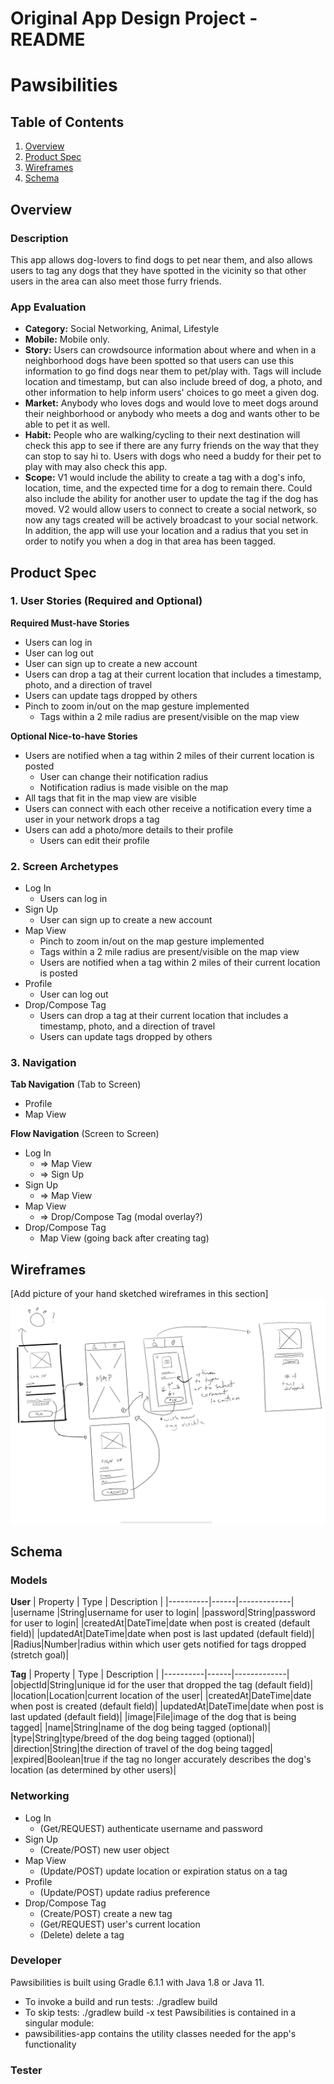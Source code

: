 Original App Design Project - README
===

# Pawsibilities

## Table of Contents
1. [Overview](#Overview)
1. [Product Spec](#Product-Spec)
1. [Wireframes](#Wireframes)
2. [Schema](#Schema)

## Overview
### Description
This app allows dog-lovers to find dogs to pet near them, and also allows users to tag any dogs that they have spotted in the vicinity so that other users in the area can also meet those furry friends.

### App Evaluation
- **Category:** Social Networking, Animal, Lifestyle
- **Mobile:** Mobile only.
 - **Story:** Users can crowdsource information about where and when in a neighborhood dogs have been spotted so that users can use this information to go find dogs near them to pet/play with. Tags will include location and timestamp, but can also include breed of dog, a photo, and other information to help inform users' choices to go meet a given dog.
 - **Market:** Anybody who loves dogs and would love to meet dogs around their neighborhood or anybody who meets a dog and wants other to be able to pet it as well.
 - **Habit:** People who are walking/cycling to their next destination will check this app to see if there are any furry friends on the way that they can stop to say hi to. Users with dogs who need a buddy for their pet to play with may also check this app. 
 - **Scope:** V1 would include the ability to create a tag with a dog's info, location, time, and the expected time for a dog to remain there. Could also include the ability for another user to update the tag if the dog has moved. V2 would allow users to connect to create a social network, so now any tags created will be actively broadcast to your social network. In addition, the app will use your location and a radius that you set in order to notify you when a dog in that area has been tagged. 

## Product Spec

### 1. User Stories (Required and Optional)

**Required Must-have Stories**

* Users can log in
* User can log out
* User can sign up to create a new account
* Users can drop a tag at their current location that includes a timestamp, photo, and a direction of travel
* Users can update tags dropped by others
* Pinch to zoom in/out on the map gesture implemented
    * Tags within a 2 mile radius are present/visible on the map view

**Optional Nice-to-have Stories**
* Users are notified when a tag within 2 miles of their current location is posted
    * User can change their notification radius
    * Notification radius is made visible on the map 
* All tags that fit in the map view are visible
* Users can connect with each other receive a notification every time a user in your network drops a tag
* Users can add a photo/more details to their profile
    * Users can edit their profile

### 2. Screen Archetypes

* Log In
   * Users can log in
* Sign Up
   * User can sign up to create a new account
* Map View
    * Pinch to zoom in/out on the map gesture implemented
    * Tags within a 2 mile radius are present/visible on the map view
    * Users are notified when a tag within 2 miles of their current location is posted
* Profile
    * User can log out
* Drop/Compose Tag
    * Users can drop a tag at their current location that includes a timestamp, photo, and a direction of travel
    * Users can update tags dropped by others

### 3. Navigation

**Tab Navigation** (Tab to Screen)

* Profile
* Map View

**Flow Navigation** (Screen to Screen)

* Log In
   * => Map View
   * => Sign Up
* Sign Up
   * => Map View
* Map View
    * => Drop/Compose Tag (modal overlay?)
* Drop/Compose Tag
    * Map View (going back after creating tag)

## Wireframes
[Add picture of your hand sketched wireframes in this section]
<img src="https://github.com/ushanakg/Pawsibilities/blob/master/wireframe.jpg" width=600>

## Schema 
### Models
**User**
| Property | Type | Description |
|----------|------|-------------|
|username |String|username for user to login|
|password|String|password for user to login|
|createdAt|DateTime|date when post is created (default field)|
|updatedAt|DateTime|date when post is last updated (default field)|
|Radius|Number|radius within which user gets notified for tags dropped (stretch goal)|

**Tag**
| Property | Type | Description |
|----------|------|-------------|
|objectId|String|unique id for the user that dropped the tag (default field)|
|location|Location|current location of the user|
|createdAt|DateTime|date when post is created (default field)|
|updatedAt|DateTime|date when post is last updated (default field)|
|image|File|image of the dog that is being tagged|
|name|String|name of the dog being tagged (optional)|
|type|String|type/breed of the dog being tagged (optional)|
|direction|String|the direction of travel of the dog being tagged|
|expired|Boolean|true if the tag no longer accurately describes the dog's location (as determined by other users)|


### Networking
* Log In
   * (Get/REQUEST) authenticate username and password
* Sign Up
   * (Create/POST) new user object
* Map View
    * (Update/POST) update location or expiration status on a tag
* Profile
    * (Update/POST) update radius preference
* Drop/Compose Tag
    * (Create/POST) create a new tag
    * (Get/REQUEST) user's current location
    * (Delete) delete a tag

### Developer
Pawsibilities is built using Gradle 6.1.1 with Java 1.8 or Java 11.
- To invoke a build and run tests: ./gradlew build
- To skip tests: ./gradlew build -x test
Pawsibilities is contained in a singular module:
- pawsibilities-app contains the utility classes needed for the app's functionality

### Tester

